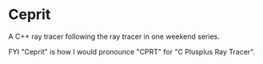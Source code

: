 # Ceprit
A C++ ray tracer following the ray tracer in one weekend series.

FYI "Ceprit" is how I would pronounce "CPRT" for "C Plusplus Ray Tracer".
